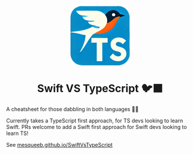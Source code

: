 <p align="center">
  <a href="https://mesqueeb.github.io/SwiftVsTypeScript/">
    <img alt="logo" src="./pages/public/logo.png" width="160" style="" />
  </a>
</p>

<h1 align="center">Swift VS TypeScript 🐦‍⬛</h1>

A cheatsheet for those dabbling in both languages 👏🏻

Currently takes a TypeScript first approach, for TS devs looking to learn Swift. PRs welcome to add a Swift first approach for Swift devs looking to learn TS!

See [mesqueeb.github.io/SwiftVsTypeScript](https://mesqueeb.github.io/SwiftVsTypeScript/)
